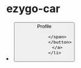 # ezygo-car

<li class="nav-item">
              <a class="nav-link " href="profile.html" role="button">
                <button type="button" class="btn btn-outline-primary fw-bold ">Profile
                  <i class="bi bi-person-fill"></i>
                <span>
                  
                </span>  
                </button>
              </a>
            </li>